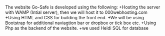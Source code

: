 The website Go-Safe is developed using the following:
+Hosting the server with WAMP (Intial server), then we will host it to 000webhosting.com
+Using HTML and CSS for building the front end.
+We will be using Bootstrap for additional naviagtion bar or dropbox or tick box etc.
+Using Php as the backend of the website.
+we used Heidi SQL for database 
